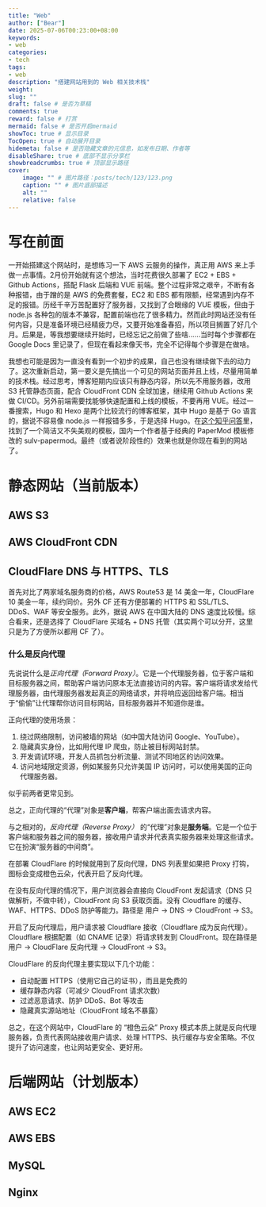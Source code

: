 ```yaml
---
title: "Web"
author: ["Bear"]
date: 2025-07-06T00:23:00+08:00
keywords: 
- web
categories: 
- tech
tags: 
- web
description: "搭建网站用到的 Web 相关技术栈"
weight:
slug: ""
draft: false # 是否为草稿
comments: true
reward: false # 打赏
mermaid: false # 是否开启mermaid
showToc: true # 显示目录
TocOpen: true # 自动展开目录
hidemeta: false # 是否隐藏文章的元信息，如发布日期、作者等
disableShare: true # 底部不显示分享栏
showbreadcrumbs: true # 顶部显示路径
cover:
    image: "" # 图片路径：posts/tech/123/123.png
    caption: "" # 图片底部描述
    alt: ""
    relative: false
---
```

# 写在前面

一开始搭建这个网站时，是想练习一下 AWS 云服务的操作，真正用 AWS 来上手做一点事情。2月份开始就有这个想法，当时花费很久部署了 EC2 + EBS + Github Actions，搭配 Flask 后端和 VUE 前端。整个过程非常之艰辛，不断有各种报错，由于蹭的是 AWS 的免费套餐，EC2 和 EBS 都有限额，经常遇到内存不足的报错。历经千辛万苦配置好了服务器，又找到了合眼缘的 VUE 模板，但由于 node.js 各种包的版本不兼容，配置前端也花了很多精力。然而此时网站还没有任何内容，只是准备环境已经精疲力尽，又要开始准备春招，所以项目搁置了好几个月。后果是，等我想要继续开始时，已经忘记之前做了些啥......当时每个步骤都在 Google Docs 里记录了，但现在看起来像天书，完全不记得每个步骤是在做啥。

我想也可能是因为一直没有看到一个初步的成果，自己也没有继续做下去的动力了。这次重新启动，第一要义是先搞出一个可见的网站页面并且上线，尽量用简单的技术栈。经过思考，博客短期内应该只有静态内容，所以先不用服务器，改用 S3 托管静态页面，配合 CloudFront CDN 全球加速，继续用 Github Actions 来做 CI/CD。另外前端需要找能够快速配置和上线的模板，不要再用 VUE。经过一番搜索，Hugo 和 Hexo 是两个比较流行的博客框架，其中 Hugo 是基于 Go 语言的，据说不容易像 node.js 一样报错多多，于是选择 Hugo。在[这个知乎问答](https://www.zhihu.com/question/266175192)里，找到了一个简洁又不失美观的模板，国内一个作者基于经典的 PaperMod 模板修改的 sulv-papermod。最终（或者说阶段性的）效果也就是你现在看到的网站了。

# 静态网站（当前版本）

## AWS S3

## AWS CloudFront CDN

## CloudFlare DNS 与 HTTPS、TLS
首先对比了两家域名服务商的价格，AWS Route53 是 14 美金一年，CloudFlare 10 美金一年，续约同价。另外 CF 还有方便部署的 HTTPS 和 SSL/TLS、DDoS、WAF 等安全服务。此外，据说 AWS 在中国大陆的 DNS 速度比较慢。综合看来，还是选择了 CloudFlare 买域名 + DNS 托管（其实两个可以分开，这里只是为了方便所以都用 CF 了）。






### 什么是反向代理

先说说什么是*正向代理（Forward Proxy）*。它是一个代理服务器，位于客户端和目标服务器之间，帮助客户端访问原本无法直接访问的内容。客户端将请求发给代理服务器，由代理服务器发起真正的网络请求，并将响应返回给客户端。相当于“偷偷”让代理帮你访问目标网站，目标服务器并不知道你是谁。

正向代理的使用场景：

1. 绕过网络限制，访问被墙的网站（如中国大陆访问 Google、YouTube）。
2. 隐藏真实身份，比如用代理 IP 爬虫，防止被目标网站封禁。
3. 开发调试环境，开发人员抓包分析流量、测试不同地区的访问效果。
4. 访问地域限定资源，例如某服务只允许美国 IP 访问时，可以使用美国的正向代理服务器。

似乎前两者更常见到。

总之，正向代理的“代理”对象是**客户端**，帮客户端出面去请求内容。

与之相对的，*反向代理（Reverse Proxy）* 的“代理”对象是**服务端**。它是一个位于客户端和服务器之间的服务器，接收用户请求并代表真实服务器来处理这些请求。它在扮演“服务器的中间商”。

在部署 CloudFlare 的时候就用到了反向代理，DNS 列表里如果把 Proxy 打钩，图标会变成橙色云朵，代表开启了反向代理。

在没有反向代理的情况下，用户浏览器会直接向 CloudFront 发起请求（DNS 只做解析，不做中转），CloudFront 向 S3 获取页面。没有 Cloudflare 的缓存、WAF、HTTPS、DDoS 防护等能力。路径是 用户 → DNS → CloudFront → S3。

开启了反向代理后，用户请求被 Cloudflare 接收（Cloudflare 成为反向代理）。Cloudflare 根据配置（如 CNAME 记录）将请求转发到 CloudFront。现在路径是 用户 → CloudFlare 反向代理 → CloudFront → S3。

CloudFlare 的反向代理主要实现以下几个功能：

- 自动配置 HTTPS（使用它自己的证书），而且是免费的
- 缓存静态内容（可减少 CloudFront 请求次数）
- 过滤恶意请求、防护 DDoS、Bot 等攻击
- 隐藏真实源站地址（CloudFront 域名不暴露）

总之，在这个网站中，CloudFlare 的 “橙色云朵” Proxy 模式本质上就是反向代理服务器，负责代表网站接收用户请求、处理 HTTPS、执行缓存与安全策略。不仅提升了访问速度，也让网站更安全、更好用。


# 后端网站（计划版本）

## AWS EC2

## AWS EBS

## MySQL

## Nginx